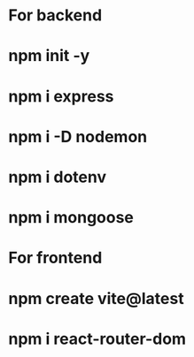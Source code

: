 # For backend

# npm init -y

# npm i express

# npm i -D nodemon

# npm i dotenv

#  npm i mongoose




# For frontend

# npm create vite@latest

# npm i react-router-dom